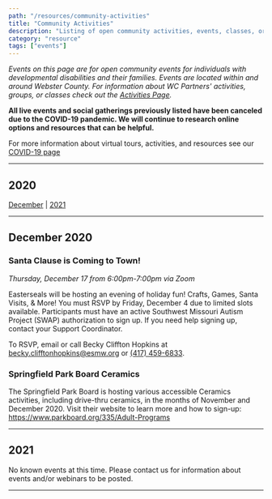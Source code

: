 ```yaml
---
path: "/resources/community-activities"
title: "Community Activities"
description: "Listing of open community activities, events, classes, or groups for individuals with developmental disabilities and their families. Events are located within and around the Webster County area or online."
category: "resource"
tags: ["events"]
---
```


_Events on this page are for open community events for individuals with developmental disabilities and their families. Events are located within and around Webster County. For information about WC Partners' activities, groups, or classes check out the [Activities Page](/activities/)._

**All live events and social gatherings previously listed have been canceled due to the COVID-19 pandemic. We will continue to research online options and resources that can be helpful.**

For more information about virtual tours, activities, and resources see our [COVID-19 page](/resources/covid-19)

---

## 2020

[December](#december-2020) | [2021](#2021)

---

## December 2020

### Santa Clause is Coming to Town!

_Thursday, December 17 from 6:00pm-7:00pm via Zoom_

Easterseals will be hosting an evening of holiday fun! Crafts, Games, Santa Visits, & More! You must RSVP by Friday, December 4 due to limited slots available. Participants must have an active Southwest Missouri Autism Project (SWAP) authorization to sign up. If you need help signing up, contact your Support Coordinator.

To RSVP, email or call Becky Cliffton Hopkins at [becky.clifftonhopkins@esmw.org](mailto:becky.clifftonhopkins@esmw.org) or [(417) 459-6833](tel:4174596833).

### Springfield Park Board Ceramics

The Springfield Park Board is hosting various accessible Ceramics activities, including drive-thru ceramics, in the months of November and December 2020. Visit their website to learn more and how to sign-up: https://www.parkboard.org/335/Adult-Programs

---

## 2021

No known events at this time. Please contact us for information about events and/or webinars to be posted.

---
